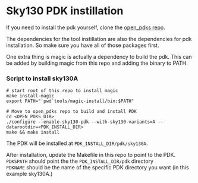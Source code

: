 # Sky130 PDK instillation

If you need to install the pdk yourself, clone the [open_pdks repo](https://github.com/RTimothyEdwards/open_pdks).

The dependencies for the tool instillation are also the dependencies for pdk installation. So make sure you have all of those packages first.

One extra thing is magic is actually a dependency to build the pdk. This can be added by building magic from this repo and adding the binary to PATH.

### Script to install sky130A
```
# start root of this repo to install magic
make install-magic
export PATH="`pwd`tools/magic-install/bin:$PATH"

# Move to open_pdks repo to build and install PDK
cd <OPEN_PDKS_DIR>
./configure --enable-sky130-pdk --with-sky130-variants=A --datarootdir=<PDK_INSTALL_DIR>
make && make install
```

The PDK will be installed at `PDK_INSTALL_DIR/pdk/sky130A`.

After installation, update the Makefile in this repo to point to the PDK.    
`PDKSPATH` should point the the `PDK_INSTALL_DIR/pdk` directory   
`PDKNAME` should be the name of the specific PDK directory you want (in this example sky130A.)
